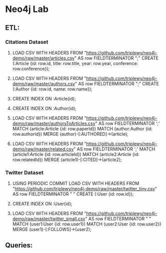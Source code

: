 # Neo4j Lab

<h2>ETL:</h2>

<h3>Citations Dataset</h3>

1. LOAD CSV WITH HEADERS FROM "https://github.com/triplewy/neo4j-demo/raw/master/articles.csv" AS row FIELDTERMINATOR ";" CREATE (:Article {id: row.id, title: row.title, year: row.year, conference: row.conference});

2. LOAD CSV WITH HEADERS FROM "https://github.com/triplewy/neo4j-demo/raw/master/authors.csv" AS row FIELDTERMINATOR ";" CREATE (:Author {id: row.id, name: row.name});

3. CREATE INDEX ON :Article(id);

4. CREATE INDEX ON :Author(id);

5. LOAD CSV WITH HEADERS FROM "https://github.com/triplewy/neo4j-demo/raw/master/authorsToArticles.csv" AS row FIELDTERMINATOR ';' MATCH (article:Article {id: row.paperId}) MATCH (author:Author {id: row.authorId}) MERGE (author)-[:AUTHORED]->(article);

6. LOAD CSV WITH HEADERS FROM "https://github.com/triplewy/neo4j-demo/raw/master/related.csv" AS row FIELDTERMINATOR ';' MATCH (article1:Article {id: row.articleId}) MATCH (article2:Article {id: row.relatedId}) MERGE (article1)-[:CITED]->(article2);


<h3>Twitter Dataset</h3>

1. USING PERIODIC COMMIT LOAD CSV WITH HEADERS FROM "https://github.com/triplewy/neo4j-demo/raw/master/twitter_tiny.csv" AS row FIELDTERMINATOR " " CREATE (:User {id: row.id});

2. CREATE INDEX ON :User(id);

3. LOAD CSV WITH HEADERS FROM "https://github.com/triplewy/neo4j-demo/raw/master/twitter_small.csv" AS row FIELDTERMINATOR " " MATCH (user1:User {id: row.user1}) MATCH (user2:User {id: row.user2}) MERGE (user1)-[:FOLLOWS]->(user2);

<h2>Queries:</h2>
